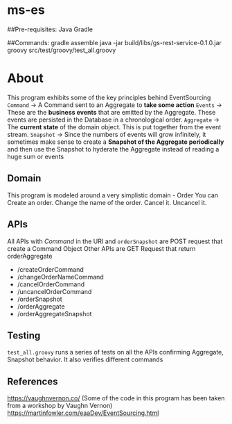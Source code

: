 # ms-es

##Pre-requisites:
Java
Gradle


##Commands:
gradle assemble
java -jar build/libs/gs-rest-service-0.1.0.jar
groovy src/test/groovy/test_all.groovy

# About
This program exhibits some of the key principles behind EventSourcing
`Command` -> A Command sent to an Aggregate to **take some action**
`Events` -> These are the **business events** that are emitted by the Aggregate. These events are persisted in the Database in a chronological order.
`Aggregate` -> The **current state** of the domain object. This is put together from the event stream.
`Snapshot` -> Since the numbers of events will grow infinitely, it sometimes make sense to create a **Snapshot of the Aggregate periodically** and then use the Snapshot to hyderate the Aggregate instead of reading a huge sum or events

## Domain
This program is modeled around a very simplistic domain - Order
You can Create an order. Change the name of the order. Cancel it. Uncancel it.

## APIs
All APIs with _Command_ in the URI and `orderSnapshot` are POST request that create a Command Object
Other APIs are GET Request that return orderAggregate

* /createOrderCommand
* /changeOrderNameCommand
* /cancelOrderCommand
* /uncancelOrderCommand
* /orderSnapshot
* /orderAggregate
* /orderAggregateSnapshot


## Testing
`test_all.groovy` runs a series of tests on all the APIs confirming Aggregate, Snapshot behavior. It also verifies different commands

## References
https://vaughnvernon.co/ (Some of the code in this program has been taken from a workshop by Vaughn Vernon)
https://martinfowler.com/eaaDev/EventSourcing.html
